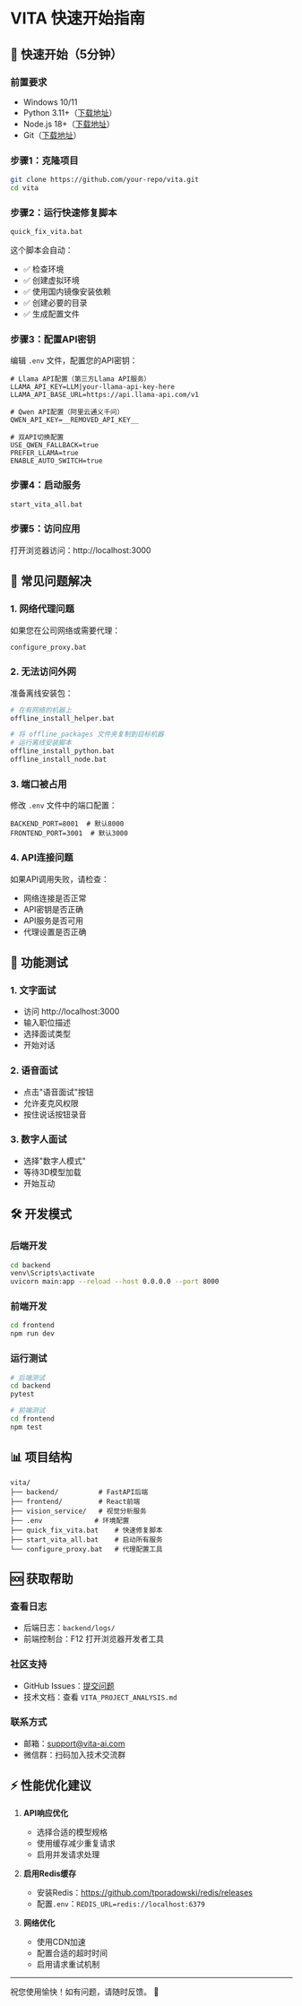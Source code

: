 # VITA 快速开始指南

## 🚀 快速开始（5分钟）

### 前置要求
- Windows 10/11
- Python 3.11+（[下载地址](https://www.python.org/downloads/)）
- Node.js 18+（[下载地址](https://nodejs.org/)）
- Git（[下载地址](https://git-scm.com/)）

### 步骤1：克隆项目
```bash
git clone https://github.com/your-repo/vita.git
cd vita
```

### 步骤2：运行快速修复脚本
```bash
quick_fix_vita.bat
```
这个脚本会自动：
- ✅ 检查环境
- ✅ 创建虚拟环境
- ✅ 使用国内镜像安装依赖
- ✅ 创建必要的目录
- ✅ 生成配置文件

### 步骤3：配置API密钥
编辑 `.env` 文件，配置您的API密钥：
```env
# Llama API配置（第三方Llama API服务）
LLAMA_API_KEY=LLM|your-llama-api-key-here
LLAMA_API_BASE_URL=https://api.llama-api.com/v1

# Qwen API配置（阿里云通义千问）
QWEN_API_KEY=__REMOVED_API_KEY__

# 双API切换配置
USE_QWEN_FALLBACK=true
PREFER_LLAMA=true
ENABLE_AUTO_SWITCH=true
```

### 步骤4：启动服务
```bash
start_vita_all.bat
```

### 步骤5：访问应用
打开浏览器访问：http://localhost:3000

## 🔧 常见问题解决

### 1. 网络代理问题
如果您在公司网络或需要代理：
```bash
configure_proxy.bat
```

### 2. 无法访问外网
准备离线安装包：
```bash
# 在有网络的机器上
offline_install_helper.bat

# 将 offline_packages 文件夹复制到目标机器
# 运行离线安装脚本
offline_install_python.bat
offline_install_node.bat
```

### 3. 端口被占用
修改 `.env` 文件中的端口配置：
```env
BACKEND_PORT=8001  # 默认8000
FRONTEND_PORT=3001  # 默认3000
```

### 4. API连接问题
如果API调用失败，请检查：
- 网络连接是否正常
- API密钥是否正确
- API服务是否可用
- 代理设置是否正确

## 📱 功能测试

### 1. 文字面试
- 访问 http://localhost:3000
- 输入职位描述
- 选择面试类型
- 开始对话

### 2. 语音面试
- 点击"语音面试"按钮
- 允许麦克风权限
- 按住说话按钮录音

### 3. 数字人面试
- 选择"数字人模式"
- 等待3D模型加载
- 开始互动

## 🛠️ 开发模式

### 后端开发
```bash
cd backend
venv\Scripts\activate
uvicorn main:app --reload --host 0.0.0.0 --port 8000
```

### 前端开发
```bash
cd frontend
npm run dev
```

### 运行测试
```bash
# 后端测试
cd backend
pytest

# 前端测试
cd frontend
npm test
```

## 📊 项目结构

```
vita/
├── backend/          # FastAPI后端
├── frontend/         # React前端
├── vision_service/   # 视觉分析服务
├── .env             # 环境配置
├── quick_fix_vita.bat    # 快速修复脚本
├── start_vita_all.bat    # 启动所有服务
└── configure_proxy.bat   # 代理配置工具
```

## 🆘 获取帮助

### 查看日志
- 后端日志：`backend/logs/`
- 前端控制台：F12 打开浏览器开发者工具

### 社区支持
- GitHub Issues：[提交问题](https://github.com/your-repo/vita/issues)
- 技术文档：查看 `VITA_PROJECT_ANALYSIS.md`

### 联系方式
- 邮箱：support@vita-ai.com
- 微信群：扫码加入技术交流群

## ⚡ 性能优化建议

1. **API响应优化**
   - 选择合适的模型规格
   - 使用缓存减少重复请求
   - 启用并发请求处理

2. **启用Redis缓存**
   - 安装Redis：https://github.com/tporadowski/redis/releases
   - 配置`.env`：`REDIS_URL=redis://localhost:6379`

3. **网络优化**
   - 使用CDN加速
   - 配置合适的超时时间
   - 启用请求重试机制

---

祝您使用愉快！如有问题，请随时反馈。 🎉 